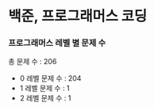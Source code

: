 # 백준, 프로그래머스 코딩
### 프로그래머스 레벨 별 문제 수
총 문제 수 : 206
- 0 레벨 문제 수 : 204
- 1 레벨 문제 수 : 1
- 2 레벨 문제 수 : 1

